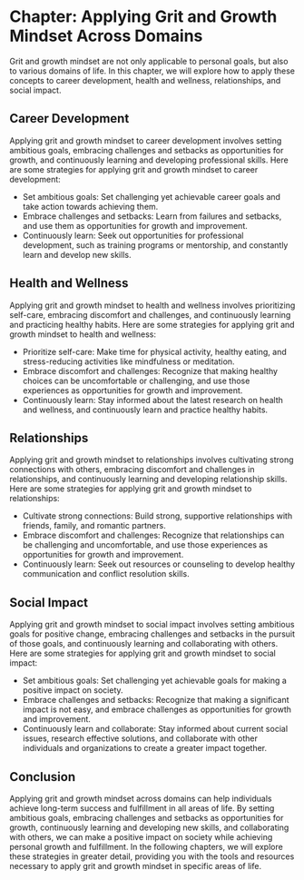 Chapter: Applying Grit and Growth Mindset Across Domains
========================================================

Grit and growth mindset are not only applicable to personal goals, but also to various domains of life. In this chapter, we will explore how to apply these concepts to career development, health and wellness, relationships, and social impact.

Career Development
------------------

Applying grit and growth mindset to career development involves setting ambitious goals, embracing challenges and setbacks as opportunities for growth, and continuously learning and developing professional skills. Here are some strategies for applying grit and growth mindset to career development:

* Set ambitious goals: Set challenging yet achievable career goals and take action towards achieving them.
* Embrace challenges and setbacks: Learn from failures and setbacks, and use them as opportunities for growth and improvement.
* Continuously learn: Seek out opportunities for professional development, such as training programs or mentorship, and constantly learn and develop new skills.

Health and Wellness
-------------------

Applying grit and growth mindset to health and wellness involves prioritizing self-care, embracing discomfort and challenges, and continuously learning and practicing healthy habits. Here are some strategies for applying grit and growth mindset to health and wellness:

* Prioritize self-care: Make time for physical activity, healthy eating, and stress-reducing activities like mindfulness or meditation.
* Embrace discomfort and challenges: Recognize that making healthy choices can be uncomfortable or challenging, and use those experiences as opportunities for growth and improvement.
* Continuously learn: Stay informed about the latest research on health and wellness, and continuously learn and practice healthy habits.

Relationships
-------------

Applying grit and growth mindset to relationships involves cultivating strong connections with others, embracing discomfort and challenges in relationships, and continuously learning and developing relationship skills. Here are some strategies for applying grit and growth mindset to relationships:

* Cultivate strong connections: Build strong, supportive relationships with friends, family, and romantic partners.
* Embrace discomfort and challenges: Recognize that relationships can be challenging and uncomfortable, and use those experiences as opportunities for growth and improvement.
* Continuously learn: Seek out resources or counseling to develop healthy communication and conflict resolution skills.

Social Impact
-------------

Applying grit and growth mindset to social impact involves setting ambitious goals for positive change, embracing challenges and setbacks in the pursuit of those goals, and continuously learning and collaborating with others. Here are some strategies for applying grit and growth mindset to social impact:

* Set ambitious goals: Set challenging yet achievable goals for making a positive impact on society.
* Embrace challenges and setbacks: Recognize that making a significant impact is not easy, and embrace challenges as opportunities for growth and improvement.
* Continuously learn and collaborate: Stay informed about current social issues, research effective solutions, and collaborate with other individuals and organizations to create a greater impact together.

Conclusion
----------

Applying grit and growth mindset across domains can help individuals achieve long-term success and fulfillment in all areas of life. By setting ambitious goals, embracing challenges and setbacks as opportunities for growth, continuously learning and developing new skills, and collaborating with others, we can make a positive impact on society while achieving personal growth and fulfillment. In the following chapters, we will explore these strategies in greater detail, providing you with the tools and resources necessary to apply grit and growth mindset in specific areas of life.

